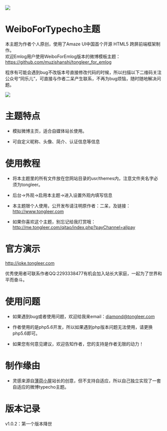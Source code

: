 <img src="https://ws3.sinaimg.cn/large/0078FzW1ly1fswhcipezdj311i0gr7m0.jpg">

# WeiboForTypecho主题

本主题为作者个人原创，使用了Amaze UI中国首个开源 HTML5 跨屏前端框架制作。<br />
欢迎Emlog用户使用WeiboForEmlog版本的微博模板主题：https://github.com/muzishanshi/tongleer_for_emlog

程序有可能会遇到bug不改版本号直接修改代码的时候，所以扫描以下二维码关注公众号“同乐儿”，可直接与作者二呆产生联系，不再为bug烦恼，随时随地解决问题。

<img src="http://me.tongleer.com/content/uploadfile/201706/008b1497454448.png">

# 主题特点
 - 模拟微博主页，适合自媒体站长使用。

 - 可自定义昵称、头像、简介、认证信息等信息

# 使用教程
 - 将本主题里的所有文件放在您网站目录的usr/themes内，注意文件夹名字必须为tongleer。

 - 后台->外观->启用本主题->进入设置外观内填写信息

 - 本主题限个人使用，公开发布请注明原作者：二呆，及链接：http://www.tongleer.com

 - 如果你喜欢这个主题，别忘记给我打赏哦：http://me.tongleer.com/qitao/index.php?payChannel=alipay

# 官方演示
http://joke.tongleer.com

优秀使用者可联系作者QQ:2293338477有机会加入站长大家庭，一起为了世界和平而奋斗。

# 使用问题
 - 如果遇到bug或者使用问题，欢迎给我来email：diamond@tongleer.com
 
 - 作者使用的是php5.6开发，所以如果遇到php版本问题无法使用，请更换php5.6即可。
 
 - 如果您有何意见建议，欢迎告知作者，您的支持是作者无限的动力！

# 制作缘由
 - 灵感来源自<a href="https://blog.20d.win/" target="_blank">薄荷小屋</a>站长的创意，但不支持自适应，所以自己独立实现了一套自适应的微博typecho主题。

# 版本记录
v1.0.2：第一个版本降世